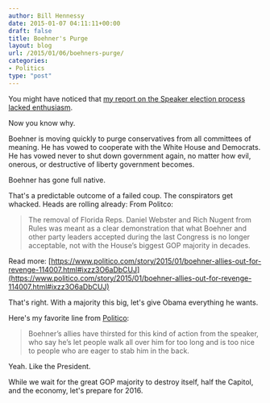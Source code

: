 ```yaml
---
author: Bill Hennessy
date: 2015-01-07 04:11:11+00:00
draft: false
title: Boehner's Purge
layout: blog
url: /2015/01/06/boehners-purge/
categories:
- Politics
type: "post"
---
```


You might have noticed that [my report on the Speaker election process lacked enthusiasm](https://hennessysview.com/2015/01/05/heres-mere-mortal-becomes-speaker-house/).

Now you know why.

Boehner is moving quickly to purge conservatives from all committees of meaning. He has vowed to cooperate with the White House and Democrats. He has vowed never to shut down government again, no matter how evil, onerous, or destructive of liberty government becomes.

Boehner has gone full native.

That's a predictable outcome of a failed coup. The conspirators get whacked. Heads are rolling already: From Politco:



> The removal of Florida Reps. Daniel Webster and Rich Nugent from Rules was meant as a clear demonstration that what Boehner and other party leaders accepted during the last Congress is no longer acceptable, not with the House’s biggest GOP majority in decades.

Read more: [https://www.politico.com/story/2015/01/boehner-allies-out-for-revenge-114007.html#ixzz3O6aDbCUJ](https://www.politico.com/story/2015/01/boehner-allies-out-for-revenge-114007.html#ixzz3O6aDbCUJ)



That's right. With a majority this big, let's give Obama everything he wants.

Here's my favorite line from [Politico](https://www.politico.com/story/2015/01/boehner-allies-out-for-revenge-114007.html#ixzz3O6aZ3vI3):



> Boehner’s allies have thirsted for this kind of action from the speaker, who say he’s let people walk all over him for too long and is too nice to people who are eager to stab him in the back.



Yeah. Like the President.

While we wait for the great GOP majority to destroy itself, half the Capitol, and the economy, let's prepare for 2016.
